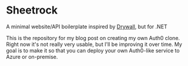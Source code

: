Sheetrock
=========

A minimal website/API boilerplate inspired by [Drywall](https://github.com/jedireza/drywall/), but for .NET

This is the repository for my blog post on creating my own Auth0 clone. Right now it's not really very usable, but I'll be improving it over time. My goal is to make it so that you can deploy your own Auth0-like service to Azure or on-premise.
